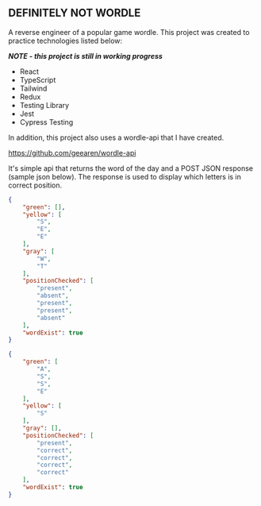 ## DEFINITELY NOT WORDLE

A reverse engineer of a popular game wordle. This project was created to practice technologies listed below:

**_NOTE - this project is still in working progress_**

- React
- TypeScript
- Tailwind
- Redux
- Testing Library
- Jest
- Cypress Testing

In addition, this project also uses a wordle-api that I have created.

https://github.com/geearen/wordle-api

It's simple api that returns the word of the day and a POST JSON response (sample json below). The response is used to display which letters is in correct position.

```json
{
    "green": [],
    "yellow": [
        "S",
        "E",
        "E"
    ],
    "gray": [
        "W",
        "T"
    ],
    "positionChecked": [
        "present",
        "absent",
        "present",
        "present",
        "absent"
    ],
    "wordExist": true
}

{
    "green": [
        "A",
        "S",
        "S",
        "E"
    ],
    "yellow": [
        "S"
    ],
    "gray": [],
    "positionChecked": [
        "present",
        "correct",
        "correct",
        "correct",
        "correct"
    ],
    "wordExist": true
}
```
